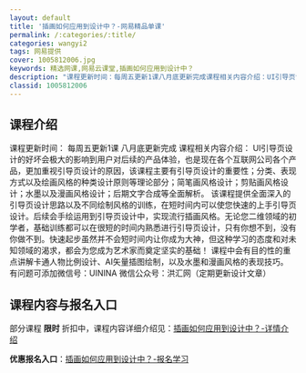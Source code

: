 ```yaml
---
layout: default
title: '插画如何应用到设计中？-网易精品单课'
permalink: /:categories/:title/
categories: wangyi2
tags: 网易提供
cover: 1005812006.jpg
keywords: 精选网课,网易云课堂,插画如何应用到设计中？
description: "课程更新时间：每周五更新1课八月底更新完成课程相关内容介绍：UI引导页设计的好坏会极大的影响到用户对后续的产品体验，也是现在各个互联网公司各个产品，更加重视引导页设计的原因，该课程主要有引导"
classid: 1005812006
---
```


## 课程介绍

课程更新时间：
每周五更新1课
八月底更新完成
课程相关内容介绍：
UI引导页设计的好坏会极大的影响到用户对后续的产品体验，也是现在各个互联网公司各个产品，更加重视引导页设计的原因，该课程主要有引导页设计的重要性；分类、表现方式以及绘画风格的种类设计原则等理论部分；简笔画风格设计；剪贴画风格设计；水墨以及漫画风格设计；后期文字合成等全面解析。
该课程提供全面深入的引导页设计思路以及不同绘制风格的训练，在短时间内可以使您快速的上手引导页设计。后续会手绘运用到引导页设计中，实现流行插画风格。无论您二维领域的初学者，基础训练都可以在很短的时间内熟悉进行引导页设计，只有你想不到，没有你做不到。快速起步虽然并不会短时间内让你成为大神，但这种学习的态度和对未知领域的渴求，都会为您成为艺术家而奠定坚实的基础！
课程中会有目的性的重点讲解卡通人物比例设计、AI矢量插图绘制，以及水墨和漫画风格的表现技巧。
有问题可添加微信号：UININA
微信公众号：洪汇网（定期更新设计文章）

## 课程内容与报名入口

部分课程 **限时** 折扣中，课程内容详细介绍见：[插画如何应用到设计中？-详情介绍](https://study.163.com/course/introduction/1005812006.htm?share=1&shareId=1025206652&utm_campaign=share&utm_medium=iphoneShare&utm_source=&utm_u=1025206652)

**优惠报名入口**：[插画如何应用到设计中？-报名学习](https://study.163.com/course/introduction/1005812006.htm?share=1&shareId=1025206652&utm_campaign=share&utm_medium=iphoneShare&utm_source=&utm_u=1025206652)

